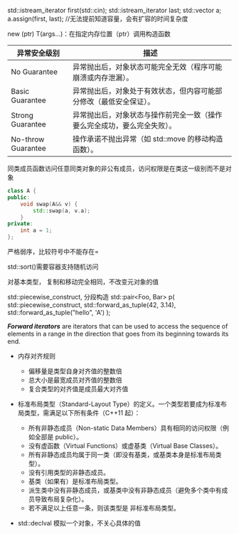 std::istream_iterator<int> first(std::cin);
std::istream_iterator<int> last;
std::vector<int> a;
a.assign(first, last);  //无法提前知道容量，会有扩容的时间复杂度

new (ptr) T(args...)：在指定内存位置（ptr）调用构造函数


|异常安全级别|	描述|
|------------|------|
|No Guarantee|	异常抛出后，对象状态可能完全无效（程序可能崩溃或内存泄漏）。|
|Basic Guarantee|	异常抛出后，对象处于有效状态，但内容可能部分修改（最低安全保证）。|
|Strong Guarantee|	异常抛出后，对象状态与操作前完全一致（操作要么完全成功，要么完全失败）。|
|No-throw Guarantee|操作承诺不抛出异常（如 std::move 的移动构造函数）。|

同类成员函数访问任意同类对象的非公有成员，访问权限是在类这一级别而不是对象
```C++
class A {
public:
	void swap(A&& v) {
		std::swap(a, v.a);
	}
private:
	int a = 1;
};
```

严格弱序，比较符号中不能存在=

std::sort()需要容器支持随机访问

对基本类型， 复制和移动完全相同，不改变元对象的值

std::piecewise_construct, 分段构造
std::pair<Foo, Bar> p(
    std::piecewise_construct,
    std::forward_as_tuple(42, 3.14),
    std::forward_as_tuple("hello", 'A')
);


***Forward iterators*** are iterators that can be used to access the sequence of elements in a range in the direction that goes from its beginning towards its end.


* 内存对齐规则
  * 偏移量是类型自身对齐值的整数倍
  * 总大小是最宽成员对齐值的整数倍
  * 复合类型的对齐值是成员最大对齐值

* 标准布局类型（Standard-Layout Type）的定义。一个类型若要成为标准布局类型，需满足以下所有条件（C++11 起）：
    * 所有非静态成员（Non-static Data Members）具有相同的访问权限（例如全部是 public）。
    * 没有虚函数（Virtual Functions）或虚基类（Virtual Base Classes）。
    * 所有非静态成员均属于同一类（即没有基类，或基类本身是标准布局类型）。
    * 没有引用类型的非静态成员。
    * 基类（如果有）是标准布局类型。
    * 派生类中没有非静态成员，或基类中没有非静态成员（避免多个类中有成员导致布局复杂化）。
    * 若不满足以上任意一条，则该类型是 非标准布局类型。

* std::declval<T> 模拟一个对象，不关心具体的值


